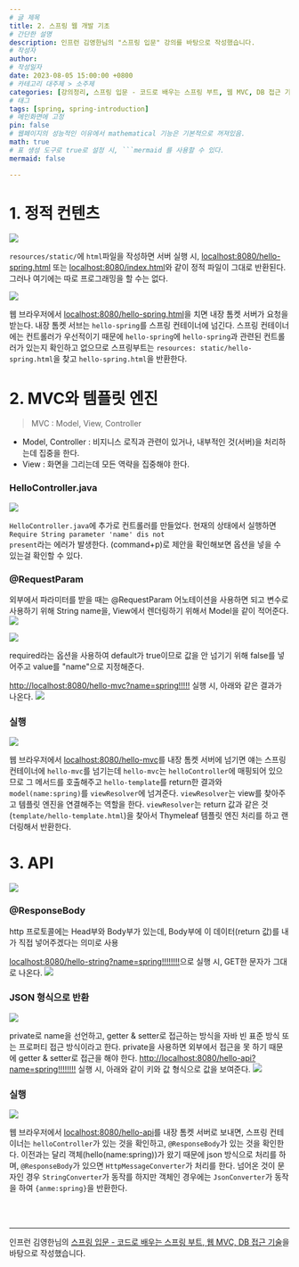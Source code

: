 ```yaml
---
# 글 제목
title: 2. 스프링 웹 개발 기초
# 간단한 설명
description: 인프런 김영한님의 "스프링 입문" 강의를 바탕으로 작성했습니다.
# 작성자
author: 
# 작성일자
date: 2023-08-05 15:00:00 +0800
# 카테고리 대주제 > 소주제
categories: [강의정리, 스프링 입문 - 코드로 배우는 스프링 부트, 웹 MVC, DB 접근 기술]
# 태그
tags: [spring, spring-introduction]
# 메인화면에 고정
pin: false
# 웹페이지의 성능적인 이유에서 mathematical 기능은 기본적으로 꺼져있음.
math: true
# 표 생성 도구로 true로 설정 시, ```mermaid 를 사용할 수 있다.
mermaid: false

---
```


# 1. 정적 컨텐츠
![](https://velog.velcdn.com/images/sgn07124/post/63033847-c8ae-4f84-90bf-f6ccc95f9f1d/image.png)

<code>resources/static/</code>에 <code>html</code>파일을 작성하면 서버 실행 시, [localhost:8080/hello-spring.html](localhost:8080/hello-spring.html) 또는 [localhost:8080/index.html](localhost:8080/index.html)와 같이 정적 파일이 그대로 반환된다. 
그러나 여기에는 따로 프로그래밍을 할 수는 없다.

![](https://velog.velcdn.com/images/sgn07124/post/26f624c7-f607-48ac-8937-c3cb98e9893b/image.png)

웹 브라우저에서 [localhost:8080/hello-spring.html](localhost:8080/hello-spring.html)을 치면 내장 톰켓 서버가 요청을 받는다. 내장 톰켓 서브는 <code>hello-spring</code>를 스프링 컨테이너에 넘긴다. 스프링 컨테이너에는 컨트롤러가 우선적이기 때문에 <code>hello-spring</code>에 <code>hello-spring</code>과 관련된 컨트롤러가 있는지 확인하고 없으므로 스프링부트는 <code>resources: static/hello-spring.html</code>을 찾고 <code>hello-spring.html</code>을 반환한다.

# 2. MVC와 템플릿 엔진
> MVC : Model, View, Controller

- Model, Controller : 비지니스 로직과 관련이 있거나, 내부적인 것(서버)을 처리하는데 집중을 한다.
- View : 화면을 그리는데 모든 역략을 집중해야 한다.

### HelloController.java
![](https://velog.velcdn.com/images/sgn07124/post/89b25d06-c6e0-47be-8a88-26dbae65aa30/image.png)

<code>HelloController.java</code>에 추가로 컨트롤러를 만들었다. 현재의 상태에서 실행하면 <code>Require String parameter 'name' dis not present</code>라는 에러가 발생한다. (command+p)로 제안을 확인해보면 옵션을 넣을 수 있는걸 확인할 수 있다.

### @RequestParam
외부에서 파라미터를 받을 때는 @RequestParam 어노테이션을 사용하면 되고 변수로 사용하기 위해 String name을, View에서 렌더링하기 위해서 Model을 같이 적어준다.
![](https://velog.velcdn.com/images/sgn07124/post/ad466061-31ca-4b33-a881-120751ebba2b/image.png)

![](https://velog.velcdn.com/images/sgn07124/post/ed7ac10a-722c-436f-acfe-6e27a5b6827c/image.png)

required라는 옵션을 사용하여 default가 true이므로 값을 안 넘기기 위해 false를 넣어주고 value를 "name"으로 지정해준다.

[http://localhost:8080/hello-mvc?name=spring!!!!!](http://localhost:8080/hello-mvc?name=spring!!!!!) 실행 시, 아래와 같은 결과가 나온다.
![](https://velog.velcdn.com/images/sgn07124/post/a67ab895-99d5-4267-8a54-5d717f5f8f71/image.png)

### 실행
![](https://velog.velcdn.com/images/sgn07124/post/ca4b6e1a-92b3-4fb9-b2d9-c3dcec7639cf/image.png)

웹 브라우저에서 [localhost:8080/hello-mvc](localhost:8080/hello-mvc)를 내장 톰켓 서버에 넘기면 얘는 스프링 컨테이너에 <code>hello-mvc</code>를 넘기는데 <code>hello-mvc</code>는 <code>helloController</code>에 매핑되어 있으므로 그 메서드를 호출해주고 <code>hello-template</code>를 return한 결과와 <code>model(name:spring)</code>를 <code>viewResolver</code>에 넘겨준다. <code>viewResolver</code>는 view를 찾아주고 템플릿 엔진을 연결해주는 역할을 한다. <code>viewResolver</code>는 return 값과 같은 것(<code>template/hello-template.html</code>)을 찾아서 Thymeleaf 템플릿 엔진 처리를 하고 랜더링해서 반환한다.

# 3. API

![](https://velog.velcdn.com/images/sgn07124/post/b3c34362-f3c2-4f89-baa6-fde1e13cfca5/image.png)

### @ResponseBody
http 프로토콜에는 Head부와 Body부가 있는데, Body부에 이 데이터(return 값)를 내가 직접 넣어주겠다는 의미로 사용

[localhost:8080/hello-string?name=spring!!!!!!!!](localhost:8080/hello-string?name=spring!!!!!!!!)으로 실행 시, GET한 문자가 그대로 나온다.
![](https://velog.velcdn.com/images/sgn07124/post/9f07f67c-bc10-4ec7-aa12-6010650f005c/image.png)


### JSON 형식으로 반환
![](https://velog.velcdn.com/images/sgn07124/post/3b5de586-4f41-4a38-b83a-2625b2836fe7/image.png)

private로 name을 선언하고, getter & setter로 접근하는 방식을 자바 빈 표준 방식 또는 프로퍼티 접근 방식이라고 한다. private을 사용하면 외부에서 접근을 못 하기 때문에 getter & setter로 접근을 해야 한다. 
[http://localhost:8080/hello-api?name=spring!!!!!!!!](http://localhost:8080/hello-api?name=spring!!!!!!!!) 실행 시, 아래와 같이 키와 값 형식으로 값을 보여준다.
![](https://velog.velcdn.com/images/sgn07124/post/42f9c3db-d80c-45cb-9fe2-bd473ddb9e7e/image.png)

### 실행
![](https://velog.velcdn.com/images/sgn07124/post/ad77407d-1b47-432b-8434-9c100d4c6628/image.png)

웹 브라우저에서 [localhost:8080/hello-api](localhost:8080/hello-api)를 내장 톰켓 서버로 보내면, 스프링 컨테이너는 <code>helloController</code>가 있는 것을 확인하고, <code>@ResponseBody</code>가 있는 것을 확인한다. 이전과는 달리 객체(hello(name:spring))가 왔기 때문에 json 방식으로 처리를 하며, <code>@ResponseBody</code>가 있으면 <code>HttpMessageConverter</code>가 처리를 한다. 넘어온 것이 문자인 경우 <code>StringConverter</code>가 동작를 하지만 객체인 경우에는 <code>JsonConverter</code>가 동작을 하여 <code>{anme:spring}</code>을 반환한다.

<br>
<br>

---

인프런 김영한님의 [스프링 입문 - 코드로 배우는 스프링 부트, 웹 MVC, DB 접근 기술](https://www.inflearn.com/course/스프링-입문-스프링부트)을 바탕으로 작성했습니다.